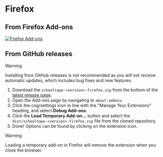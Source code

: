 # Firefox

## From Firefox Add-ons

<a href="https://addons.mozilla.org/en-US/firefox/addon/schooltape/"><img alt="Firefox Add-ons" src="https://img.shields.io/badge/Firefox_Add--ons-f5a97f?style=for-the-badge&logo=Firefox-Browser&logoColor=24273a"></a>

## From GitHub releases

> [!warning]
> Installing from GitHub releases is not recommended as you will not receive automatic updates, which includes bug fixes and new features.

1. Download the `schooltape-<version>-firefox.zip` from the bottom of the [latest release page](https://github.com/schooltape/schooltape/releases/latest).
2. Open the Add-ons page by navigating to `about:addons`.
3. Click the cog/settings icon in line with the "Manage Your Extensions" heading, and select **Debug Add-ons**.
4. Click the **Load Temporary Add-on...** button and select the `dist/schooltape-<version>-firefox.zip` file from the cloned repository.
5. Done! Options can be found by clicking on the extension icon.

> [!warning]
> Loading a temporary add-on in Firefox will remove the extension when you close the browser.
